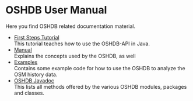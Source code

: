 # OSHDB User Manual

Here you find OSHDB related documentation material.  

* [First Steps Tutorial](first-steps/README.md)<br>
  This tutorial teaches how to use the OSHDB-API in Java.
* [Manual](manual/README.md)<br>
  Explains the concepts used by the OSHDB, as well
* [Examples](examples/README.md)<br>
  Contains some example code for how to use the OSHDB to analyze the OSM history data.
* [OSHDB Javadoc](https://docs.ohsome.org/java/oshdb/0.5.0-SNAPSHOT/aggregated/)<br>
  This lists all methods offered by the various OSHDB modules, packages and classes.
  


